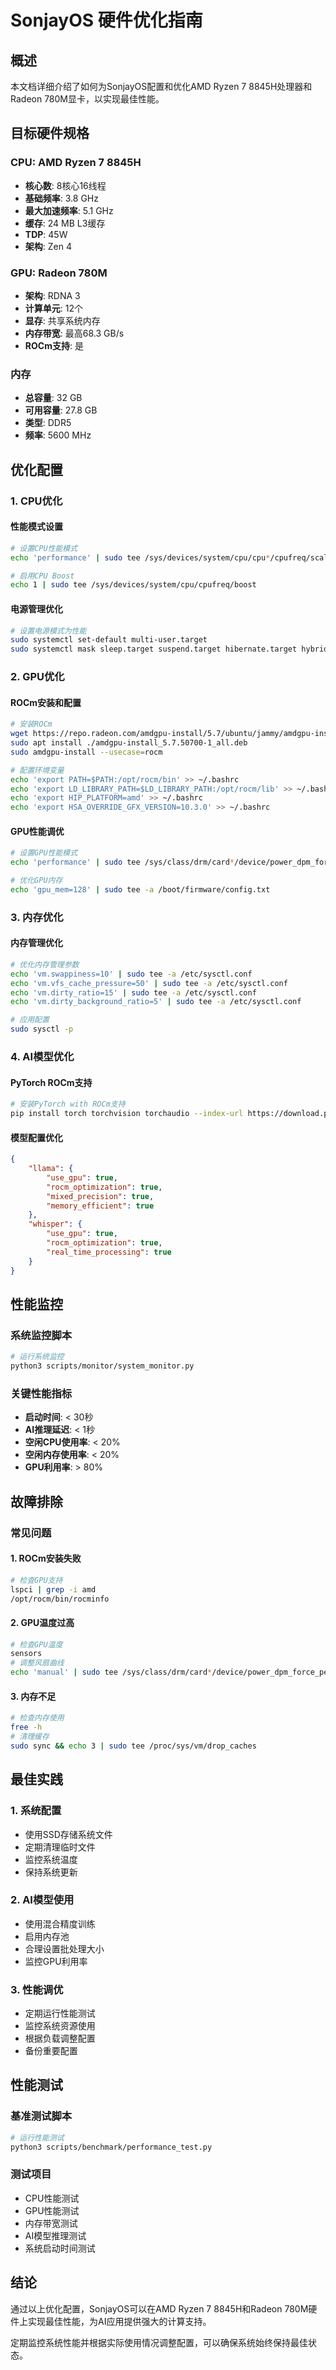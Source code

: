 # SonjayOS 硬件优化指南

## 概述

本文档详细介绍了如何为SonjayOS配置和优化AMD Ryzen 7 8845H处理器和Radeon 780M显卡，以实现最佳性能。

## 目标硬件规格

### CPU: AMD Ryzen 7 8845H
- **核心数**: 8核心16线程
- **基础频率**: 3.8 GHz
- **最大加速频率**: 5.1 GHz
- **缓存**: 24 MB L3缓存
- **TDP**: 45W
- **架构**: Zen 4

### GPU: Radeon 780M
- **架构**: RDNA 3
- **计算单元**: 12个
- **显存**: 共享系统内存
- **内存带宽**: 最高68.3 GB/s
- **ROCm支持**: 是

### 内存
- **总容量**: 32 GB
- **可用容量**: 27.8 GB
- **类型**: DDR5
- **频率**: 5600 MHz

## 优化配置

### 1. CPU优化

#### 性能模式设置
```bash
# 设置CPU性能模式
echo 'performance' | sudo tee /sys/devices/system/cpu/cpu*/cpufreq/scaling_governor

# 启用CPU Boost
echo 1 | sudo tee /sys/devices/system/cpu/cpufreq/boost
```

#### 电源管理优化
```bash
# 设置电源模式为性能
sudo systemctl set-default multi-user.target
sudo systemctl mask sleep.target suspend.target hibernate.target hybrid-sleep.target
```

### 2. GPU优化

#### ROCm安装和配置
```bash
# 安装ROCm
wget https://repo.radeon.com/amdgpu-install/5.7/ubuntu/jammy/amdgpu-install_5.7.50700-1_all.deb
sudo apt install ./amdgpu-install_5.7.50700-1_all.deb
sudo amdgpu-install --usecase=rocm

# 配置环境变量
echo 'export PATH=$PATH:/opt/rocm/bin' >> ~/.bashrc
echo 'export LD_LIBRARY_PATH=$LD_LIBRARY_PATH:/opt/rocm/lib' >> ~/.bashrc
echo 'export HIP_PLATFORM=amd' >> ~/.bashrc
echo 'export HSA_OVERRIDE_GFX_VERSION=10.3.0' >> ~/.bashrc
```

#### GPU性能调优
```bash
# 设置GPU性能模式
echo 'performance' | sudo tee /sys/class/drm/card*/device/power_dpm_force_performance_level

# 优化GPU内存
echo 'gpu_mem=128' | sudo tee -a /boot/firmware/config.txt
```

### 3. 内存优化

#### 内存管理优化
```bash
# 优化内存管理参数
echo 'vm.swappiness=10' | sudo tee -a /etc/sysctl.conf
echo 'vm.vfs_cache_pressure=50' | sudo tee -a /etc/sysctl.conf
echo 'vm.dirty_ratio=15' | sudo tee -a /etc/sysctl.conf
echo 'vm.dirty_background_ratio=5' | sudo tee -a /etc/sysctl.conf

# 应用配置
sudo sysctl -p
```

### 4. AI模型优化

#### PyTorch ROCm支持
```bash
# 安装PyTorch with ROCm支持
pip install torch torchvision torchaudio --index-url https://download.pytorch.org/whl/rocm5.6
```

#### 模型配置优化
```json
{
    "llama": {
        "use_gpu": true,
        "rocm_optimization": true,
        "mixed_precision": true,
        "memory_efficient": true
    },
    "whisper": {
        "use_gpu": true,
        "rocm_optimization": true,
        "real_time_processing": true
    }
}
```

## 性能监控

### 系统监控脚本
```bash
# 运行系统监控
python3 scripts/monitor/system_monitor.py
```

### 关键性能指标
- **启动时间**: < 30秒
- **AI推理延迟**: < 1秒
- **空闲CPU使用率**: < 20%
- **空闲内存使用率**: < 20%
- **GPU利用率**: > 80%

## 故障排除

### 常见问题

#### 1. ROCm安装失败
```bash
# 检查GPU支持
lspci | grep -i amd
/opt/rocm/bin/rocminfo
```

#### 2. GPU温度过高
```bash
# 检查GPU温度
sensors
# 调整风扇曲线
echo 'manual' | sudo tee /sys/class/drm/card*/device/power_dpm_force_performance_level
```

#### 3. 内存不足
```bash
# 检查内存使用
free -h
# 清理缓存
sudo sync && echo 3 | sudo tee /proc/sys/vm/drop_caches
```

## 最佳实践

### 1. 系统配置
- 使用SSD存储系统文件
- 定期清理临时文件
- 监控系统温度
- 保持系统更新

### 2. AI模型使用
- 使用混合精度训练
- 启用内存池
- 合理设置批处理大小
- 监控GPU利用率

### 3. 性能调优
- 定期运行性能测试
- 监控系统资源使用
- 根据负载调整配置
- 备份重要配置

## 性能测试

### 基准测试脚本
```bash
# 运行性能测试
python3 scripts/benchmark/performance_test.py
```

### 测试项目
- CPU性能测试
- GPU性能测试
- 内存带宽测试
- AI模型推理测试
- 系统启动时间测试

## 结论

通过以上优化配置，SonjayOS可以在AMD Ryzen 7 8845H和Radeon 780M硬件上实现最佳性能，为AI应用提供强大的计算支持。

定期监控系统性能并根据实际使用情况调整配置，可以确保系统始终保持最佳状态。
